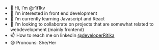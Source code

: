 - 👋 Hi, I’m @r1t1kv
- 👀 I’m interested in front end development
- 🌱 I’m currently learning Javascript and React
- 💞️ I’m looking to collaborate on projects that are somewhat related to webdevelopment (mainly frontend)
- 📫 How to reach me on linkedin [@developerRitika](https://linkedin.com/in/developerRitika)
- 😄 Pronouns: She/Her

<!---
r1t1kv/r1t1kv is a ✨ special ✨ repository because its `README.md` (this file) appears on your GitHub profile.
You can click the Preview link to take a look at your changes.
--->
